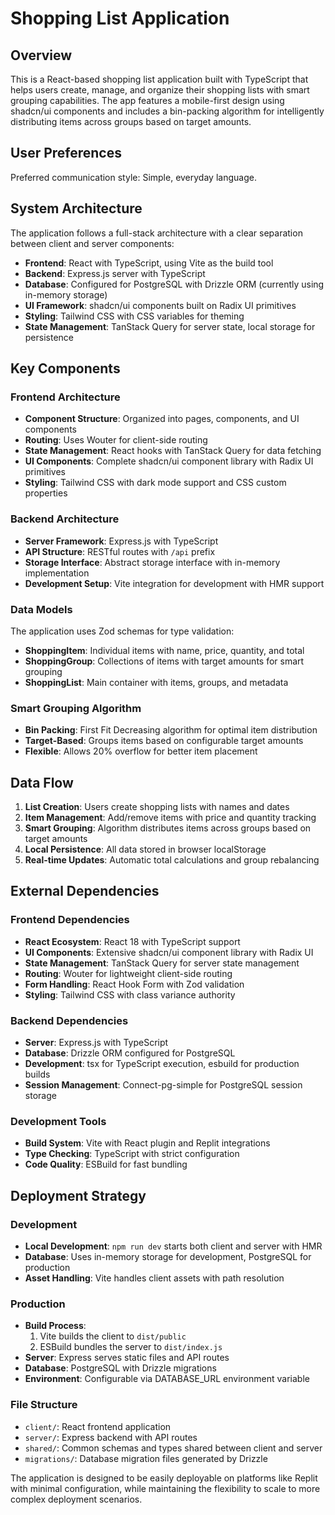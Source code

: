 # Shopping List Application

## Overview

This is a React-based shopping list application built with TypeScript that helps users create, manage, and organize their shopping lists with smart grouping capabilities. The app features a mobile-first design using shadcn/ui components and includes a bin-packing algorithm for intelligently distributing items across groups based on target amounts.

## User Preferences

Preferred communication style: Simple, everyday language.

## System Architecture

The application follows a full-stack architecture with a clear separation between client and server components:

- **Frontend**: React with TypeScript, using Vite as the build tool
- **Backend**: Express.js server with TypeScript
- **Database**: Configured for PostgreSQL with Drizzle ORM (currently using in-memory storage)
- **UI Framework**: shadcn/ui components built on Radix UI primitives
- **Styling**: Tailwind CSS with CSS variables for theming
- **State Management**: TanStack Query for server state, local storage for persistence

## Key Components

### Frontend Architecture
- **Component Structure**: Organized into pages, components, and UI components
- **Routing**: Uses Wouter for client-side routing
- **State Management**: React hooks with TanStack Query for data fetching
- **UI Components**: Complete shadcn/ui component library with Radix UI primitives
- **Styling**: Tailwind CSS with dark mode support and CSS custom properties

### Backend Architecture
- **Server Framework**: Express.js with TypeScript
- **API Structure**: RESTful routes with `/api` prefix
- **Storage Interface**: Abstract storage interface with in-memory implementation
- **Development Setup**: Vite integration for development with HMR support

### Data Models
The application uses Zod schemas for type validation:
- **ShoppingItem**: Individual items with name, price, quantity, and total
- **ShoppingGroup**: Collections of items with target amounts for smart grouping
- **ShoppingList**: Main container with items, groups, and metadata

### Smart Grouping Algorithm
- **Bin Packing**: First Fit Decreasing algorithm for optimal item distribution
- **Target-Based**: Groups items based on configurable target amounts
- **Flexible**: Allows 20% overflow for better item placement

## Data Flow

1. **List Creation**: Users create shopping lists with names and dates
2. **Item Management**: Add/remove items with price and quantity tracking
3. **Smart Grouping**: Algorithm distributes items across groups based on target amounts
4. **Local Persistence**: All data stored in browser localStorage
5. **Real-time Updates**: Automatic total calculations and group rebalancing

## External Dependencies

### Frontend Dependencies
- **React Ecosystem**: React 18 with TypeScript support
- **UI Components**: Extensive shadcn/ui component library with Radix UI
- **State Management**: TanStack Query for server state management
- **Routing**: Wouter for lightweight client-side routing
- **Form Handling**: React Hook Form with Zod validation
- **Styling**: Tailwind CSS with class variance authority

### Backend Dependencies
- **Server**: Express.js with TypeScript
- **Database**: Drizzle ORM configured for PostgreSQL
- **Development**: tsx for TypeScript execution, esbuild for production builds
- **Session Management**: Connect-pg-simple for PostgreSQL session storage

### Development Tools
- **Build System**: Vite with React plugin and Replit integrations
- **Type Checking**: TypeScript with strict configuration
- **Code Quality**: ESBuild for fast bundling

## Deployment Strategy

### Development
- **Local Development**: `npm run dev` starts both client and server with HMR
- **Database**: Uses in-memory storage for development, PostgreSQL for production
- **Asset Handling**: Vite handles client assets with path resolution

### Production
- **Build Process**: 
  1. Vite builds the client to `dist/public`
  2. ESBuild bundles the server to `dist/index.js`
- **Server**: Express serves static files and API routes
- **Database**: PostgreSQL with Drizzle migrations
- **Environment**: Configurable via DATABASE_URL environment variable

### File Structure
- `client/`: React frontend application
- `server/`: Express backend with API routes
- `shared/`: Common schemas and types shared between client and server
- `migrations/`: Database migration files generated by Drizzle

The application is designed to be easily deployable on platforms like Replit with minimal configuration, while maintaining the flexibility to scale to more complex deployment scenarios.